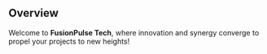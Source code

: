 ## Overview 

Welcome to **FusionPulse Tech**, where innovation and synergy converge to propel your projects to new heights!
